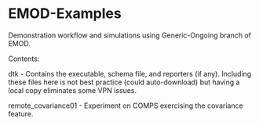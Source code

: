 # EMOD-Examples

Demonstration workflow and simulations using Generic-Ongoing branch of EMOD.

Contents:

  dtk                 - Contains the executable, schema file, and reporters
                        (if any). Including these files here is not best
                        practice (could auto-download) but having a local
                        copy eliminates some VPN issues.

  remote_covariance01 - Experiment on COMPS exercising the covariance feature.